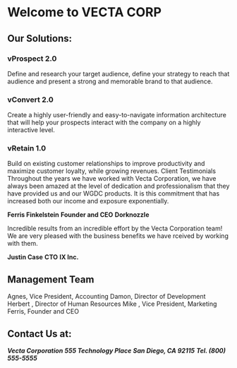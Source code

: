 # Welcome to VECTA CORP

## Our Solutions:
### vProspect 2.0
Define and research your target audience, define your strategy to reach that audience and present a strong and memorable brand to that audience.
### vConvert 2.0
Create a highly user-friendly and easy-to-navigate information architecture that will help your prospects interact with the company on a highly interactive level.
### vRetain 1.0
Build on existing customer relationships to improve productivity and maximize customer loyalty, while growing revenues.
Client Testimonials
Throughout the years we have worked with Vecta Corporation, we have always been amazed at the level of dedication and professionalism that they have provided us and our WGDC products. It is this commitment that has increased both our income and exposure exponentially.

**Ferris Finkelstein**
**Founder and CEO**
**Dorknozzle**

Incredible results from an incredible effort by the Vecta Corporation team! We are very pleased with the business benefits we have rceived by working with them.

**Justin Case**
**CTO**
**IX Inc.**

## Management Team
Agnes, Vice President, Accounting
Damon, Director of Development
Herbert , Director of Human Resources
Mike , Vice President, Marketing
Ferris, Founder and CEO
## Contact Us at:
**_Vecta Corporation_**
**_555 Technology Place_**
**_San Diego, CA 92115_**
**_Tel. (800) 555-5555_**
